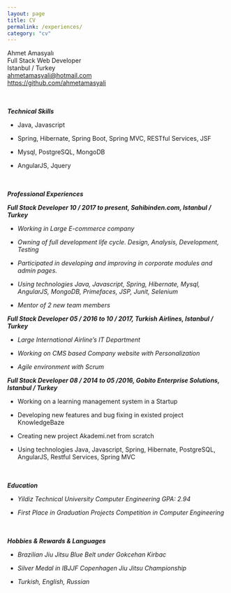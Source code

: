 ```yaml
---
layout: page
title: CV
permalink: /experiences/
category: "cv"
---
```

Ahmet Amasyalı<br />
Full Stack Web Developer<br />
Istanbul / Turkey <br />
ahmetamasyali@hotmail.com <br />
<a href="https://github.com/ahmetamasyali" class="external" target="_blank">https://github.com/ahmetamasyali</a>

<br /><br />
***Technical Skills***

-   Java, Javascript 

-   Spring, Hibernate, Spring Boot, Spring MVC, RESTful Services, JSF

-   Mysql, PostgreSQL, MongoDB

-   AngularJS, Jquery

<br /><br />
***Professional Experiences***

***Full Stack Developer 10 / 2017 to present, Sahibinden.com, Istanbul /
Turkey***

-   *Working in Large E-commerce company*

-   *Owning of full development life cycle. Design, Analysis, Development, Testing*

-   *Participated in developing and improving in corporate modules and admin pages.*

-   *Using technologies Java, Javascript, Spring, Hibernate, Mysql,
    AngularJS, MongoDB, Primefaces, JSP, Junit, Selenium*

-   *Mentor of 2 new team members*

***Full Stack Developer 05 / 2016 to 10 / 2017, Turkish Airlines,
Istanbul / Turkey***

-   *Large International Airline’s IT Department*

-   *Working on CMS based Company website with Personalization*

-   *Agile environment with Scrum*

***Full Stack Developer 08 / 2014 to 05 /2016, Gobito Enterprise
Solutions, Istanbul / Turkey***

-   Working on a learning management system in a Startup

-   Developing new features and bug fixing in existed project
    KnowledgeBaze

-   Creating new project Akademi.net from scratch

-   Using technologies Java, Javascript, Spring, Hibernate, PostgreSQL,
    AngularJS, Restful Services, Spring MVC

<br /><br />
***Education***

-   *Yildiz Technical University Computer Engineering GPA: 2.94*

-   *First Place in Graduation Projects Competition in Computer
    Engineering*

<br /><br />
***Hobbies & Rewards & Languages***

-   *Brazilian Jiu Jitsu Blue Belt under Gokcehan Kirbac*

-   *Silver Medal in IBJJF Copenhagen Jiu Jitsu Championship*

-   *Turkish, English, Russian*


